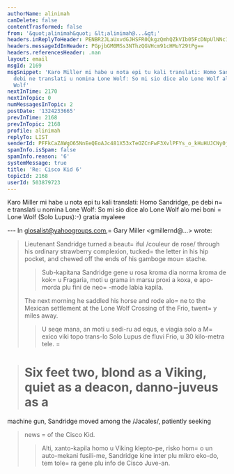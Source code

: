 ```yaml
---
authorName: alinimah
canDelete: false
contentTrasformed: false
from: '&quot;alinimah&quot; &lt;alinimah@...&gt;'
headers.inReplyToHeader: PENBR2JLaUxvdGJHSFR0QkgzQmhQZkVIb05FcDNpUlNNc1hTeDh4RUVhN21uZG81SmRqd0BtYWlsLmdtYWlsLmNvbT4=
headers.messageIdInHeader: PGpjbGM0MSs3NThzQGVHcm91cHMuY29tPg==
headers.referencesHeader: .nan
layout: email
msgId: 2169
msgSnippet: 'Karo Miller mi habe u nota epi tu kali translati: Homo Sandridge, pe
  debi ne translati u nomina Lone Wolf: So mi sio dice alo Lone Wolf alo mei boni  Lone
  Wolf'
nextInTime: 2170
nextInTopic: 0
numMessagesInTopic: 2
postDate: '1324233665'
prevInTime: 2168
prevInTopic: 2168
profile: alinimah
replyTo: LIST
senderId: PFFkCaZAWgO65NnEeQEoAJc481X53xTeOZCnFwF3XvlPFYs_o_kHuHUJCNy0jl-z5GXvRMOdBv2QOmxpsM3-ac79kDUtBg
spamInfo.isSpam: false
spamInfo.reason: '6'
systemMessage: true
title: 'Re: Cisco Kid 6'
topicId: 2168
userId: 503879723
---
```


Karo Miller
mi habe u nota epi tu kali translati:
Homo Sandridge, pe debi n=
e translati u nomina Lone Wolf:
So mi sio dice alo Lone Wolf alo mei boni  =
Lone Wolf (Solo Lupus):-)
gratia
myaleee

--- In glosalist@yahoogroups.com,=
 Gary Miller <gmillernd@...> wrote:
>
> Lieutenant Sandridge turned a beaut=
iful /couleur de rose/ through his
> ordinary strawberry complexion, tucked=
 the letter in his hip pocket,
> and chewed off the ends of his gamboge mou=
stache.
> > Sub-kapitana Sandridge gene u rosa kroma dia norma kroma de kok=
u Fragaria, moti u grama in marsu proxi a koxa, e apo-morda plu fini de neo=
-mode labia kapila.
> 
> The next morning he saddled his horse and rode alo=
ne to the Mexican
> settlement at the Lone Wolf Crossing of the Frio, twent=
y miles away.
> > U seqe mana, an moti u sedi-ru ad equs, e viagia solo a M=
exico viki topo trans-lo Solo Lupus de fluvi Frio, u 30 kilo-metra tele.
> =

> Six feet two, blond as a Viking, quiet as a deacon, danno-juveus as a
> =
machine gun, Sandridge moved among the /Jacales/, patiently seeking
> news =
of the Cisco Kid.
> > Alti, xanto-kapila homo u Viking klepto-pe, risko hom=
o un auto-mekani fusili-me, Sandridge kine inter plu mikro eko-do, tem tole=
ra gene plu info de Cisco Juve-an.
>



